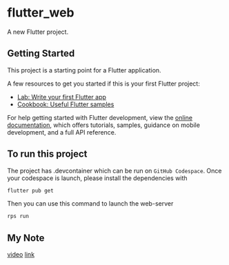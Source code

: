 # flutter_web

A new Flutter project.

## Getting Started

This project is a starting point for a Flutter application.

A few resources to get you started if this is your first Flutter project:

- [Lab: Write your first Flutter app](https://docs.flutter.dev/get-started/codelab)
- [Cookbook: Useful Flutter samples](https://docs.flutter.dev/cookbook)

For help getting started with Flutter development, view the
[online documentation](https://docs.flutter.dev/), which offers tutorials,
samples, guidance on mobile development, and a full API reference.


## To run this project

The project has .devcontainer which can be run on `GitHub Codespace`.
Once your codespace is launch, please install the dependencies with

```sh
flutter pub get
```

Then you can use this command to launch the web-server

```sh
rps run
```

## My Note

[video](https://www.youtube.com/watch?v=SmJB8cy8emU)
[link](https://devmuaz.medium.com/flutter-clean-architecture-series-part-1-d2d4c2e75c47)